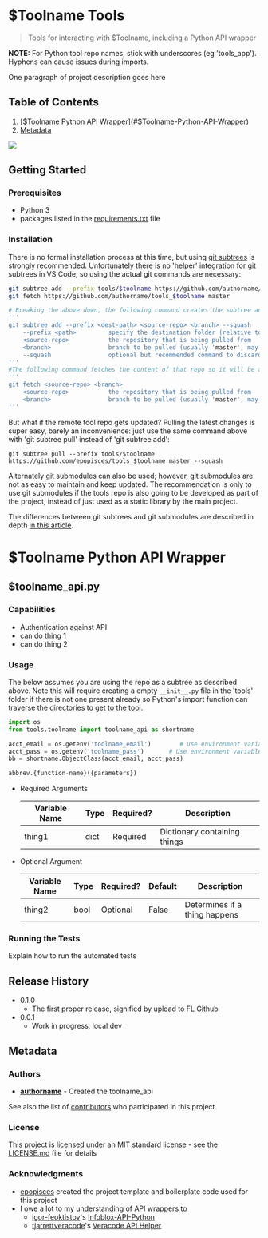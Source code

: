 # $Toolname Tools

> Tools for interacting with $Toolname, including a Python API wrapper

**NOTE:** For Python tool repo names, stick with underscores (eg 'tools_app').  Hyphens can cause issues during imports.

One paragraph of project description goes here

## Table of Contents
1. [$Toolname Python API Wrapper](#$Toolname-Python-API-Wrapper)
2. [Metadata](#Metadata)

![](plalceholder.png)

## Getting Started

### Prerequisites

- Python 3
- packages listed in the [requirements.txt](requirements.txt) file

### Installation

There is no formal installation process at this time, but using [git subtrees](https://www.atlassian.com/git/tutorials/git-subtree) is strongly recommended.  Unfortunately there is no 'helper' integration for git subtrees in VS Code, so using the actual git commands are necessary:

```bash
git subtree add --prefix tools/$toolname https://github.com/authorname/tools_$toolname master --squash
git fetch https://github.com/authorname/tools_$toolname master

# Breaking the above down, the following command creates the subtree and the connection to the remote repo
'''
git subtree add --prefix <dest-path> <source-repo> <branch> --squash
    --prefix <path>         specify the destination folder (relative to current working directory).
    <source-repo>           the repository that is being pulled from
    <branch>                branch to be pulled (usually 'master', may be 'main' if more recently created in GitHub)
    --squash                optional but recommended command to discard the commit history of the source repo
'''
#The following command fetches the content of that repo so it will be available for use
'''
git fetch <source-repo> <branch>
    <source-repo>           the repository that is being pulled from
    <branch>                branch to be pulled (usually 'master', may be 'main' if more recently created in GitHub)
'''
```

But what if the remote tool repo gets updated?  Pulling the latest changes is super easy, barely an inconvenience: just use the same command above with 'git subtree pull' instead of 'git subtree add':
```
git subtree pull --prefix tools/$toolname https://github.com/epopisces/tools_$toolname master --squash
```

Alternately git submodules can also be used; however, git submodules are not as easy to maintain and keep updated.  The recommendation is only to use git submodules if the tools repo is also going to be developed as part of the project, instead of just used as a static library by the main project.

The differences between git subtrees and git submodules are described in depth [in this article](https://martowen.com/2016/05/01/git-submodules-vs-git-subtrees/#:~:text=The%20simplest%20way%20to%20think,specific%20commit%20in%20another%20repository.&text=Subtrees%20are%20easier%20to%20pull,copies%20of%20the%20original%20repository).

# $Toolname Python API Wrapper

## $toolname_api.py

### Capabilities
* Authentication against API
* can do thing 1
* can do thing 2

### Usage
The below assumes you are using the repo as a subtree as described above.  Note this will require creating a empty `__init__.py` file in the 'tools' folder if there is not one present already so Python's import function can traverse the directories to get to the tool.
```python
import os
from tools.toolname import toolname_api as shortname

acct_email = os.getenv('toolname_email')        # Use environment variable by this name to store a username for the API user
acct_pass = os.getenv('toolname_pass')       # Use environment variable by this name to store a password for the API user
bb = shortname.ObjectClass(acct_email, acct_pass)

abbrev.{function-name}({parameters})
```
- Required Arguments

    Variable Name | Type | Required? | Description
    ------------- | ---- | --------- | ------------
    thing1        | dict | Required  | Dictionary containing things
    
- Optional Argument

    Variable Name | Type | Required? | Default | Description
    ------------- | ---- | --------- | --------| -----------
    thing2        | bool | Optional  | False   | Determines if a thing happens

### Running the Tests

Explain how to run the automated tests

## Release History

* 0.1.0
    * The first proper release, signified by upload to FL Github
* 0.0.1
    * Work in progress, local dev

## Metadata

### Authors

* [**authorname**](https://github.com/authorname) - Created the toolname_api

See also the list of [contributors](https://github.com/<projname>/contributors) who participated in this project.

### License

This project is licensed under an MIT standard license - see the [LICENSE.md](LICENSE.md) file for details

### Acknowledgments

* [epopisces](https://github.com/epopisces) created the project template and boilerplate code used for this project
* I owe a lot to my understanding of API wrappers to
    * [igor-feoktistov](https://github.com/igor-feoktistov)'s [Infoblox-API-Python](https://github.com/Infoblox-Development/Infoblox-API-Python)
    * [tjarrettveracode](https://github.com/tjarrettveracode)'s [Veracode API Helper](https://github.com/tjarrettveracode/veracode-api-py/blob/master/veracode_api_py/apihelper.py)
